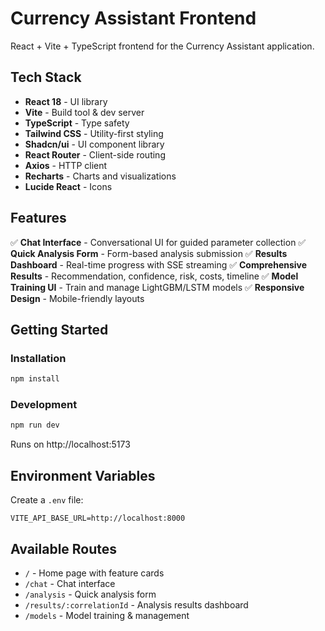 # Currency Assistant Frontend

React + Vite + TypeScript frontend for the Currency Assistant application.

## Tech Stack

- **React 18** - UI library
- **Vite** - Build tool & dev server
- **TypeScript** - Type safety
- **Tailwind CSS** - Utility-first styling
- **Shadcn/ui** - UI component library
- **React Router** - Client-side routing
- **Axios** - HTTP client
- **Recharts** - Charts and visualizations
- **Lucide React** - Icons

## Features

✅ **Chat Interface** - Conversational UI for guided parameter collection
✅ **Quick Analysis Form** - Form-based analysis submission
✅ **Results Dashboard** - Real-time progress with SSE streaming
✅ **Comprehensive Results** - Recommendation, confidence, risk, costs, timeline
✅ **Model Training UI** - Train and manage LightGBM/LSTM models
✅ **Responsive Design** - Mobile-friendly layouts

## Getting Started

### Installation

```bash
npm install
```

### Development

```bash
npm run dev
```

Runs on http://localhost:5173

## Environment Variables

Create a `.env` file:

```env
VITE_API_BASE_URL=http://localhost:8000
```

## Available Routes

- `/` - Home page with feature cards
- `/chat` - Chat interface
- `/analysis` - Quick analysis form
- `/results/:correlationId` - Analysis results dashboard
- `/models` - Model training & management

